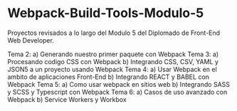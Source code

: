 # Webpack-Build-Tools-Modulo-5
Proyectos revisados a lo largo del Modulo 5 del Diplomado de Front-End Web Developer.

Tema 2:
  a) Generando nuestro primer paquete con Webpack
Tema 3:
  a) Procesando codigo CSS con Webpack
  b) Integrando CSS, CSV, YAML y JSON5 a un proyecto usando Webpack
Tema 4:
  a) Usar Webpack en el ambito de aplicaciones Front-End
  b) Integrando REACT y BABEL con Webpack
Tema 5:
  a) Como usar webpack en sitios web
  b) Integrando SASS y SCSS y Typescript con Webpack
Tema 6:
  a) Casos de uso avanzado con Webpack
  b) Service Workers y Workbox

